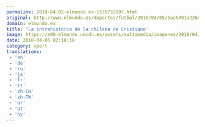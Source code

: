 ```yaml
---
permalink: 2018-04-05-elmundo.es-1535732597.html
original: http://www.elmundo.es/deportes/futbol/2018/04/05/5ac5491a22601de8588b4603.html
domain: elmundo.es
title: 'La intrahistoria de la chilena de Cristiano'
image: https://e00-elmundo.uecdn.es/assets/multimedia/imagenes/2018/04/05/15228820668154.jpg
date: 2018-04-05 02:16:18
category: sport
translations: 
 - 'en'
 - 'de'
 - 'ru'
 - 'ja'
 - 'fr'
 - 'it'
 - 'zh-CN'
 - 'zh-TW'
 - 'ar'
 - 'pt'
 - 'hy'
---
```


